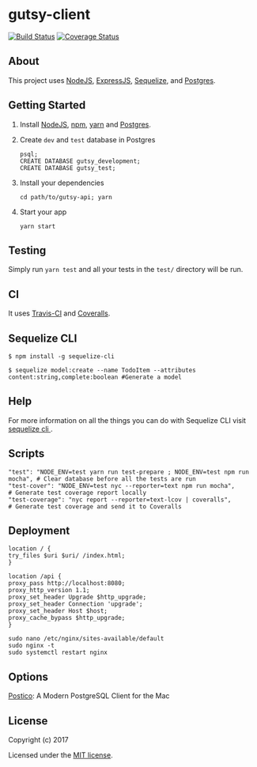 # gutsy-client

[![Build Status](https://travis-ci.org/leogoesger/gutsy-client.svg?branch=master)](https://travis-ci.org/leogoesger/gutsy-client)
[![Coverage Status](https://coveralls.io/repos/github/leogoesger/gutsy-client/badge.svg?branch=master)](https://coveralls.io/github/leogoesger/gutsy-client?branch=master)

## About

This project uses [NodeJS](https://nodejs.org/), [ExpressJS](https://expressjs.com/), [Sequelize](http://docs.sequelizejs.com/), and [Postgres](https://www.postgresql.org/).

## Getting Started

1. Install [NodeJS](https://nodejs.org/), [npm](https://www.npmjs.com/), [yarn](https://yarnpkg.com/en/) and [Postgres](https://postgresapp.com/).
2. Create `dev` and `test` database in Postgres

   ```
   psql;
   CREATE DATABASE gutsy_development;
   CREATE DATABASE gutsy_test;
   ```

3. Install your dependencies

   ```
   cd path/to/gutsy-api; yarn
   ```

4. Start your app

   ```
   yarn start
   ```

## Testing

Simply run `yarn test` and all your tests in the `test/` directory will be run.

## CI

It uses [Travis-CI](https://travis-ci.org/) and [Coveralls](https://coveralls.io/).

## Sequelize CLI

```
$ npm install -g sequelize-cli

$ sequelize model:create --name TodoItem --attributes content:string,complete:boolean #Generate a model
```

## Help

For more information on all the things you can do with Sequelize CLI visit [sequelize cli ](https://github.com/sequelize/cli).

## Scripts

```
"test": "NODE_ENV=test yarn run test-prepare ; NODE_ENV=test npm run mocha", # Clear database before all the tests are run
"test-cover": "NODE_ENV=test nyc --reporter=text npm run mocha",             # Generate test coverage report locally
"test-coverage": "nyc report --reporter=text-lcov | coveralls",              # Generate test coverage and send it to Coveralls
```

## Deployment

```
location / {
try_files $uri $uri/ /index.html;
}

location /api {
proxy_pass http://localhost:8080;
proxy_http_version 1.1;
proxy_set_header Upgrade $http_upgrade;
proxy_set_header Connection 'upgrade';
proxy_set_header Host $host;
proxy_cache_bypass $http_upgrade;
}

sudo nano /etc/nginx/sites-available/default
sudo nginx -t
sudo systemctl restart nginx
```

## Options

[Postico](https://eggerapps.at/postico/): A Modern PostgreSQL Client for the Mac

## License

Copyright (c) 2017

Licensed under the [MIT license](LICENSE).

